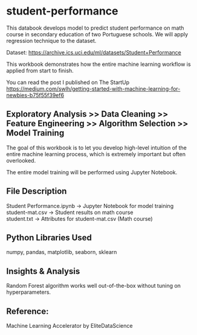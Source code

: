 # student-performance
This databook develops model to predict student performance on math course in secondary education of two Portuguese schools. We will apply regression technique to the dataset.

Dataset: https://archive.ics.uci.edu/ml/datasets/Student+Performance

This workbook demonstrates how the entire machine learning workflow is applied from start to finish. 

You can read the post I published on The StartUp<br/>
https://medium.com/swlh/getting-started-with-machine-learning-for-newbies-b75f55f39ef6

## Exploratory Analysis >> Data Cleaning >> Feature Engineering >> Algorithm Selection >> Model Training



The goal of this workbook is to let you develop high-level intuition of the entire machine learning process, which is extremely important but often overlooked.

The entire model training will be performed using Jupyter Notebook.

## File Description
Student Performance.ipynb -> Jupyter Notebook for model training<br/>
student-mat.csv -> Student results on math course<br/>
student.txt -> Attributes for student-mat.csv (Math course)<br/>

## Python Libraries Used
numpy, pandas, matplotlib, seaborn, sklearn

## Insights & Analysis
Random Forest algorithm works well out-of-the-box without tuning on hyperparameters.

## Reference:
Machine Learning Accelerator by EliteDataScience 

